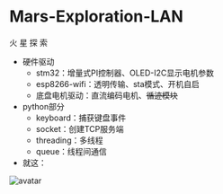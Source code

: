 # Mars-Exploration-LAN
火 星 探 索  
+ 硬件驱动
  + stm32：增量式PI控制器、OLED-I2C显示电机参数  
  + esp8266-wifi：透明传输、sta模式、开机自启  
  + 底盘电机驱动：直流编码电机、~~循迹模块~~
+ python部分
  + keyboard：捕获键盘事件
  + socket：创建TCP服务端  
  + threading：多线程
  + queue：线程间通信
+ 就这：

![avatar](PIC/demo.jpg) 
